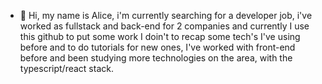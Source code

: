 - 👋 Hi, my name is Alice, i'm currently searching for a developer job, i've worked as fullstack and back-end for 2 companies and currently I use this github to put some work I doin't to recap some tech's I've using before and to do tutorials for new ones, I've worked with front-end before and been studying more technologies on the area, with the typescript/react stack.
